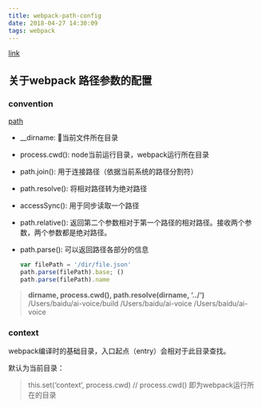 ```yaml
---
title: webpack-path-config
date: 2018-04-27 14:30:09
tags: webpack
---
```


[link](http://www.qinshenxue.com/article/20170315092242.html)

## 关于webpack 路径参数的配置

### convention

[path](http://javascript.ruanyifeng.com/nodejs/path.html)

- __dirname: 当前文件所在目录

- process.cwd(): node当前运行目录，webpack运行所在目录

- path.join(): 用于连接路径（依据当前系统的路径分割符）

- path.resolve(): 将相对路径转为绝对路径

- accessSync(): 用于同步读取一个路径

- path.relative(): 返回第二个参数相对于第一个路径的相对路径。接收两个参数，两个参数都是绝对路径。

- path.parse(): 可以返回路径各部分的信息

  ```js
  var filePath = '/dir/file.json'
  path.parse(filePath).base; ()
  path.parse(filePath).name
  ```

> **dirname, process.cwd(), path.resolve(dirname, ‘../‘)**
> /Users/baidu/ai-voice/build /Users/baidu/ai-voice /Users/baidu/ai-voice

### context

webpack编译时的基础目录，入口起点（entry）会相对于此目录查找。

默认为当前目录：

> this.set(‘context’, process.cwd) // process.cwd() 即为webpack运行所在的目录